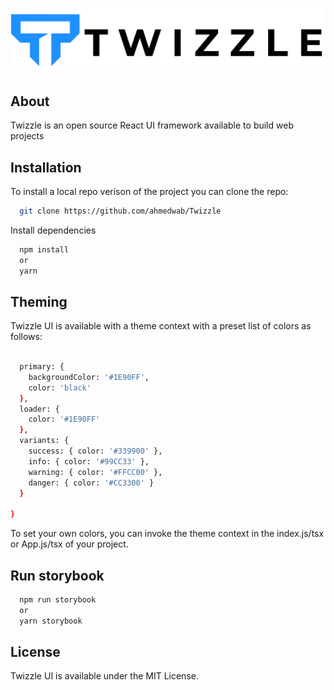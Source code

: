 # <img src="public/images/Twizzle-logo.png" alt="twizzle" width="500px"/>


## About 

Twizzle is an open source React UI framework available to build web projects

## Installation

To install a local repo verison of the project you can clone the repo:

```bash
  git clone https://github.com/ahmedwab/Twizzle
```

Install dependencies

```bash
  npm install
  or
  yarn
```

## Theming

Twizzle UI is available with a theme context with a preset list of colors as follows:

```bash
  
  primary: {
    backgroundColor: '#1E90FF',
    color: 'black'
  },
  loader: {
    color: '#1E90FF'
  },
  variants: {
    success: { color: '#339900' },
    info: { color: '#99CC33' },
    warning: { color: '#FFCC00' },
    danger: { color: '#CC3300' }
  }

}
```

To set your own colors, you can invoke the theme context in the index.js/tsx or App.js/tsx of your project.

## Run storybook

```bash
  npm run storybook
  or
  yarn storybook
```

## License 

Twizzle UI is available under the MIT License.

